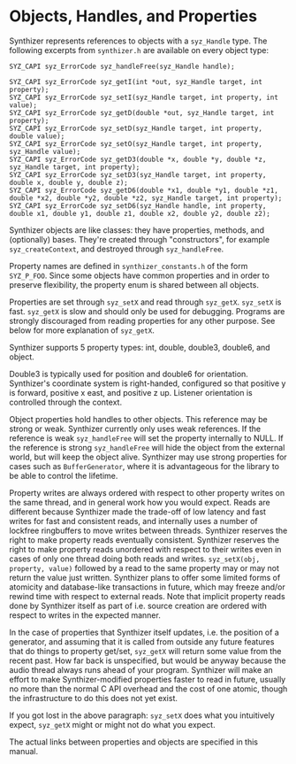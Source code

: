 # Objects, Handles, and Properties

Synthizer represents references to objects with a `syz_Handle` type.  The following excerpts from `synthizer.h` are available on every object type:

```
SYZ_CAPI syz_ErrorCode syz_handleFree(syz_Handle handle);

SYZ_CAPI syz_ErrorCode syz_getI(int *out, syz_Handle target, int property);
SYZ_CAPI syz_ErrorCode syz_setI(syz_Handle target, int property, int value);
SYZ_CAPI syz_ErrorCode syz_getD(double *out, syz_Handle target, int property);
SYZ_CAPI syz_ErrorCode syz_setD(syz_Handle target, int property, double value);
SYZ_CAPI syz_ErrorCode syz_setO(syz_Handle target, int property, syz_Handle value);
SYZ_CAPI syz_ErrorCode syz_getD3(double *x, double *y, double *z, syz_Handle target, int property);
SYZ_CAPI syz_ErrorCode syz_setD3(syz_Handle target, int property, double x, double y, double z);
SYZ_CAPI syz_ErrorCode syz_getD6(double *x1, double *y1, double *z1, double *x2, double *y2, double *z2, syz_Handle target, int property);
SYZ_CAPI syz_ErrorCode syz_setD6(syz_Handle handle, int property, double x1, double y1, double z1, double x2, double y2, double z2);
```

Synthizer objects are like classes: they have properties, methods, and (optionally) bases. They're created through "constructors", for example `syz_createContext`, and destroyed through `syz_handleFree`.

Property names are defined in `synthizer_constants.h` of the form `SYZ_P_FOO`.  Since some objects have common properties and in order to preserve flexibility, the property enum is shared between all objects.

Properties are set through `syz_setX` and read through `syz_getX`.  `syz_setX` is fast.  `syz_getX` is slow and should only be used for debugging.  Programs are strongly discouraged from reading properties for any other purpose. See below for more explanation of `syz_getX`.

Synthizer supports 5 property types: int, double, double3, double6, and object.

Double3 is typically used for position and double6 for orientation.  Synthizer's coordinate system is right-handed, configured so that positive y is forward, positive x east, and positive z up.  Listener orientation is controlled through the context.

Object properties hold handles to other objects.  This reference may be strong or weak.  Synthizer currently only uses weak references.
If the reference is weak `syz_handleFree` will set the property internally to NULL.  If the reference is strong `syz_handleFree` will hide the object from the external world, but will keep the object alive.
Synthizer may use strong properties for cases such as `BufferGenerator`, where it is advantageous for the library to be able to control the lifetime.

Property writes are always ordered with respect to other property writes on the same thread, and in general work how you would expect.  Reads are different because Synthizer made the trade-off of low latency and fast writes for fast and consistent reads, and internally uses a number of lockfree ringbuffers to move writes between threads.  Synthizer reserves the right to make property reads eventually consistent.  Synthizer reserves the right to make property reads unordered with respect to their writes even in cases of only one thread doing both reads and writes.
`syz_setX(obj, property, value)` followed by a read to the same property may or may not return the value just written.  Synthizer plans to offer some limited forms of atomicity and database-like transactions in future, which may freeze and/or rewind time with respect to external reads. Note that implicit property reads done by Synthizer itself as part of i.e. source creation are ordered with respect to writes in the expected manner.

In the case of properties that Synthizer itself updates, i.e. the position of a generator, and assuming that it is called from outside any future features that do things to property get/set, `syz_getX` will return some value from the recent past.  How far back is unspecified, but would be anyway because the audio thread always runs ahead of your program.
Synthizer will make an effort to make Synthizer-modified properties faster to read in future, usually no more than the normal C API overhead and the cost of one atomic, though the infrastructure to do this does not yet exist.

If you got lost in the above paragraph: `syz_setX` does what you intuitively expect, `syz_getX` might or might not do what you expect.

The actual links between properties and objects are specified in this manual.
